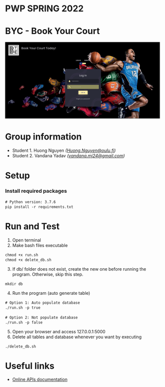 # PWP SPRING 2022
# BYC - Book Your Court

![BYCHomepage](uploads/homepage.png)

# Group information
* Student 1. Huong Nguyen _(Huong.Nguyen@oulu.fi)_
* Student 2. Vandana Yadav _(vandana.mj24@gmail.com)_

# Setup

### Install required packages
```
# Python version: 3.7.6
pip install -r requirements.txt 
```

# Run and Test
1. Open terminal
2. Make bash files executable
```
chmod +x run.sh
chmod +x delete_db.sh
```

3. If db/ folder does not exist, create the new one before running the program. Otherwise, skip this step.
```
mkdir db
```

4. Run the program (auto generate table)
```
# Option 1: Auto populate database
./run.sh -p true 

# Option 2: Not populate database
./run.sh -p false 
```

5. Open your browser and access 127.0.0.1:5000
6. Delete all tables and database whenever you want by executing
```
./delete_db.sh
```

# Useful links
- [Online APIs documentation](https://book-your-court.herokuapp.com/apidocs/)
